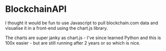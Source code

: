 # BlockchainAPI

I thought it would be fun to use Javascript to pull blockchain.com data and visualise it in a front-end using the chart.js library. 

The charts are super janky as chart.js - I've since learned Python and this is 100x easier - but are still running after 2 years or so which is nice.
